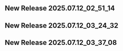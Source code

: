 ## New Release 2025.07.12_02_51_14
## New Release 2025.07.12_03_24_32
## New Release 2025.07.12_03_37_08
